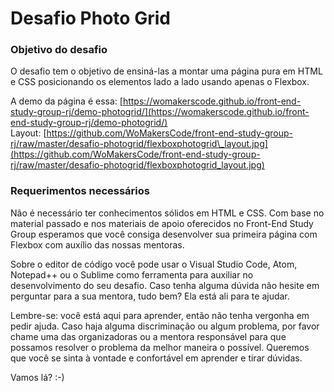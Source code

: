 # Desafio Photo Grid

### Objetivo do desafio

O desafio tem o objetivo de ensiná-las a montar uma página pura em HTML e CSS posicionando os elementos lado a lado usando apenas o Flexbox.   
  
A demo da página é essa: [https://womakerscode.github.io/front-end-study-group-rj/demo-photogrid/](https://womakerscode.github.io/front-end-study-group-rj/demo-photogrid/)  
Layout: [https://github.com/WoMakersCode/front-end-study-group-rj/raw/master/desafio-photogrid/flexboxphotogrid\_layout.jpg](https://github.com/WoMakersCode/front-end-study-group-rj/raw/master/desafio-photogrid/flexboxphotogrid_layout.jpg)

### Requerimentos necessários

Não é necessário ter conhecimentos sólidos em HTML e CSS. Com base no material passado e nos materiais de apoio oferecidos no Front-End Study Group esperamos que você consiga desenvolver sua primeira página com Flexbox com auxílio das nossas mentoras.

Sobre o editor de código você pode usar o Visual Studio Code, Atom, Notepad++ ou o Sublime como ferramenta para auxiliar no desenvolvimento do seu desafio. Caso tenha alguma dúvida não hesite em perguntar para a sua mentora, tudo bem? Ela está ali para te ajudar.

Lembre-se: você está aqui para aprender, então não tenha vergonha em pedir ajuda. Caso haja alguma discriminação ou algum problema, por favor chame uma das organizadoras ou a mentora responsável para que possamos resolver o problema da melhor maneira o possível. Queremos que você se sinta à vontade e confortável em aprender e tirar dúvidas. 

Vamos lá? :-\)

